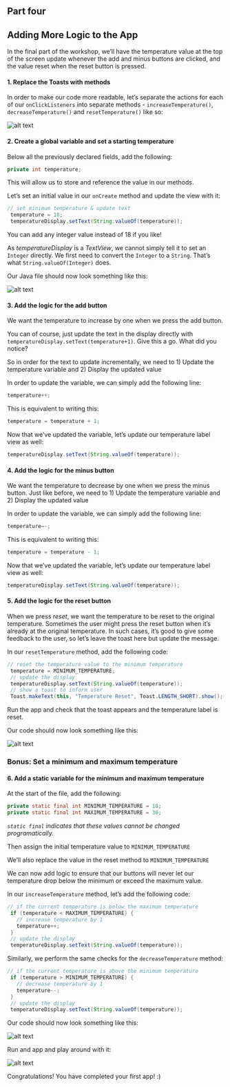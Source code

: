 ## Part four

Adding More Logic to the App
------

In the final part of the workshop, we’ll have the temperature value at the top of the screen update whenever the add and minus buttons are clicked, and the value reset when the reset button is pressed.

#### 1. Replace the Toasts with methods

   In order to make our code more readable, let’s separate the actions for each of our `onClickListeners` into separate methods - `increaseTemperature()`, `decreaseTemperature()` and `resetTemperature()` like so:

   ![alt text](screenshots/screenshot00001.png "Add new methods")

#### 2. Create a global variable and set a starting temperature

   Below all the previously declared fields, add the following:

   ```java  
   private int temperature;
   ```

   This will allow us to store and reference the value in our methods.

   Let’s set an initial value in our `onCreate` method and update the view with it:

   ```java    
   // set minimum temperature & update text
    temperature = 18;
    temperatureDisplay.setText(String.valueOf(temperature));
   ```

   You can add any integer value instead of 18 if you like!

   As _temperatureDisplay_ is a _TextView_, we cannot simply tell it to set an `Integer` directly. We first need to convert the `Integer` to a `String`. That’s what `String.valueOf(Integer)` does.

   Our Java file should now look something like this:

   ![alt text](screenshots/screenshot00002.png "Declaring a temperature variable")


#### 3. Add the logic for the add button

   We want the temperature to increase by one when we press the add button.

   You can of course, just update the text in the display directly with `temperatureDisplay.setText(temperature+1)`. Give this a go. What did you notice?

   So in order for the text to update incrementally, we need to 1) Update the temperature variable and 2) Display the updated value

   In order to update the variable, we can simply add the following line:

   ```java
   temperature++;
   ```

   This is equivalent to writing this:

   ```java
   temperature = temperature + 1;
   ```

   Now that we’ve updated the variable, let’s update our temperature label view as well:

   ```java
   temperatureDisplay.setText(String.valueOf(temperature));
   ```

#### 4. Add the logic for the minus button

   We want the temperature to decrease by one when we press the minus button. Just like before, we need to 1) Update the temperature variable and 2) Display the updated value

   In order to update the variable, we can simply add the following line:

   ```java
   temperature—-;
   ```

   This is equivalent to writing this:

   ```java
   temperature = temperature - 1;
   ```

   Now that we’ve updated the variable, let’s update our temperature label view as well:

   ```java
   temperatureDisplay.setText(String.valueOf(temperature));
   ```

#### 5. Add the logic for the reset button

   When we press _reset_, we want the temperature to be reset to the original temperature. Sometimes the user might press the reset button when it’s already at the original temperature. In such cases, it’s good to give some feedback to the user, so let’s leave the toast here but update the message.

   In our `resetTemperature` method, add the following code:

   ```java    
   // reset the temperature value to the minimum temperature
    temperature = MINIMUM_TEMPERATURE;
    // update the display
    temperatureDisplay.setText(String.valueOf(temperature));
    // show a toast to inform user
    Toast.makeText(this, "Temperature Reset", Toast.LENGTH_SHORT).show();
   ```

   Run the app and check that the toast appears and the temperature label is reset.


Our code should now look something like this:

   ![alt text](screenshots/screenshot00003.png "Final view")


### Bonus: Set a minimum and maximum temperature

#### 6. Add a static variable for the minimum and maximum temperature

   At the start of the file, add the following:

   ```java
   private static final int MINIMUM_TEMPERATURE = 18;
   private static final int MAXIMUM_TEMPERATURE = 30;
   ```

   _`static final` indicates that these values cannot be changed programatically._

   Then assign the initial temperature value to `MINIMUM_TEMPERATURE`

   We’ll also replace the value in the reset method to `MINIMUM_TEMPERATURE`

   We can now add logic to ensure that our buttons will never let our temperature drop below the minimum or exceed the maximum value.

   In our `increaseTemperature` method, let’s add the following code:

   ```java    
   // if the current temperature is below the maximum temperature
    if (temperature < MAXIMUM_TEMPERATURE) {
      // increase temperature by 1
      temperature++;
    }
    // update the display
    temperatureDisplay.setText(String.valueOf(temperature));
   ```

Similarly, we perform the same checks for the `decreaseTemperature` method:

   ```java    
   // if the current temperature is above the minimum temperature
    if (temperature > MINIMUM_TEMPERATURE) {
      // decrease temperature by 1
      temperature--;
    }
    // update the display
    temperatureDisplay.setText(String.valueOf(temperature));
   ```

   Our code should now look something like this:

   ![alt text](screenshots/screenshot00005.png "With the minimum and maximum temperature")


Run and app and play around with it:

   ![alt text](screenshots/screenshot00006.png "Final view")


Congratulations! You have completed your first app! :)
